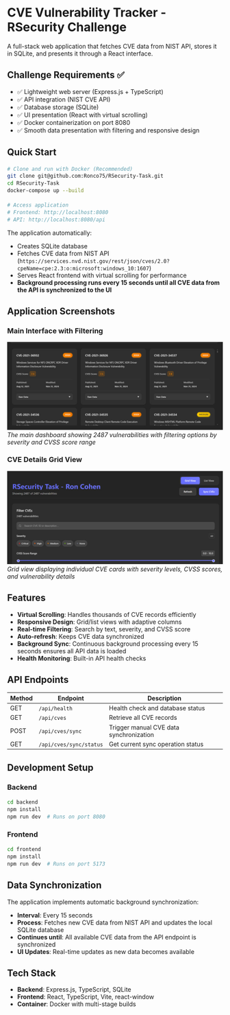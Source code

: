 # CVE Vulnerability Tracker - RSecurity Challenge

A full-stack web application that fetches CVE data from NIST API, stores it in SQLite, and presents it through a React interface.

## Challenge Requirements ✅

- ✅ Lightweight web server (Express.js + TypeScript)
- ✅ API integration (NIST CVE API)
- ✅ Database storage (SQLite)
- ✅ UI presentation (React with virtual scrolling)
- ✅ Docker containerization on port 8080
- ✅ Smooth data presentation with filtering and responsive design

## Quick Start

```bash
# Clone and run with Docker (Recommended)
git clone git@github.com:Ronco75/RSecurity-Task.git
cd RSecurity-Task
docker-compose up --build

# Access application
# Frontend: http://localhost:8080
# API: http://localhost:8080/api
```

The application automatically:
- Creates SQLite database
- Fetches CVE data from NIST API (`https://services.nvd.nist.gov/rest/json/cves/2.0?cpeName=cpe:2.3:o:microsoft:windows_10:1607`)
- Serves React frontend with virtual scrolling for performance
- **Background processing runs every 15 seconds until all CVE data from the API is synchronized to the UI**

## Application Screenshots

### Main Interface with Filtering
![CVE Dashboard Interface](/images/cve-dashboard-interface.jpg)
*The main dashboard showing 2487 vulnerabilities with filtering options by severity and CVSS score range*

### CVE Details Grid View
![CVE Cards Grid View](images/cve-grid-cards-view.jpg)
*Grid view displaying individual CVE cards with severity levels, CVSS scores, and vulnerability details*

## Features

- **Virtual Scrolling**: Handles thousands of CVE records efficiently
- **Responsive Design**: Grid/list views with adaptive columns
- **Real-time Filtering**: Search by text, severity, and CVSS score
- **Auto-refresh**: Keeps CVE data synchronized
- **Background Sync**: Continuous background processing every 15 seconds ensures all API data is loaded
- **Health Monitoring**: Built-in API health checks

## API Endpoints

| Method | Endpoint | Description |
|--------|----------|-------------|
| GET | `/api/health` | Health check and database status |
| GET | `/api/cves` | Retrieve all CVE records |
| POST | `/api/cves/sync` | Trigger manual CVE data synchronization |
| GET | `/api/cves/sync/status` | Get current sync operation status |

## Development Setup

### Backend
```bash
cd backend
npm install
npm run dev  # Runs on port 8080
```

### Frontend
```bash
cd frontend
npm install
npm run dev  # Runs on port 5173
```

## Data Synchronization

The application implements automatic background synchronization:
- **Interval**: Every 15 seconds
- **Process**: Fetches new CVE data from NIST API and updates the local SQLite database
- **Continues until**: All available CVE data from the API endpoint is synchronized
- **UI Updates**: Real-time updates as new data becomes available

## Tech Stack

- **Backend**: Express.js, TypeScript, SQLite
- **Frontend**: React, TypeScript, Vite, react-window
- **Container**: Docker with multi-stage builds